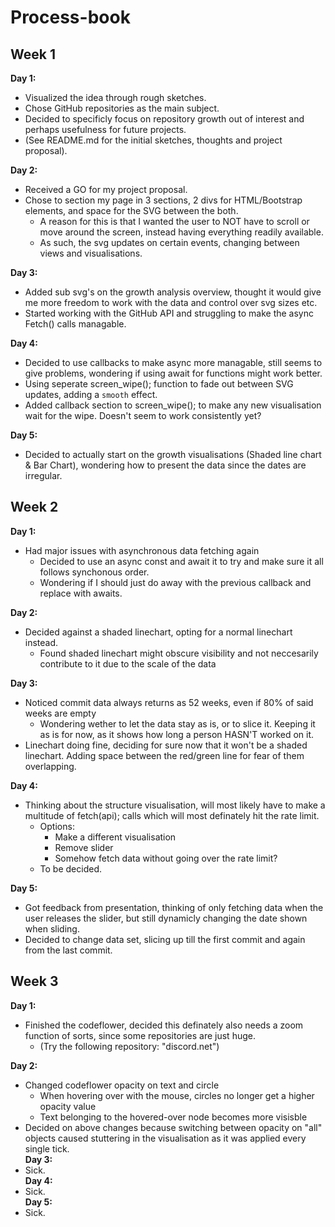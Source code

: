 # Process-book

## Week 1

__Day 1:__  
* Visualized the idea through rough sketches.
* Chose GitHub repositories as the main subject.
* Decided to specificly focus on repository growth out of interest and perhaps usefulness for future projects.
* (See README.md for the initial sketches, thoughts and project proposal).

__Day 2:__  
* Received a GO for my project proposal.
* Chose to section my page in 3 sections, 2 divs for HTML/Bootstrap elements, and space for the SVG between the both.
  * A reason for this is that I wanted the user to NOT have to scroll or move around the screen, instead having everything readily available.
  * As such, the svg updates on certain events, changing between views and visualisations.

__Day 3:__  
* Added sub svg's on the growth analysis overview, thought it would give me more freedom to work with the data and control over svg sizes etc.
* Started working with the GitHub API and struggling to make the async Fetch() calls managable.

__Day 4:__  
* Decided to use callbacks to make async more managable, still seems to give problems, wondering if using await for functions might work better.
* Using seperate screen_wipe(); function to fade out between SVG updates, adding a `smooth` effect.
* Added callback section to screen_wipe(); to make any new visualisation wait for the wipe. Doesn't seem to work consistently yet?

__Day 5:__  
* Decided to actually start on the growth visualisations (Shaded line chart & Bar Chart), wondering how to present the data since the dates are irregular.


## Week 2

__Day 1:__  
* Had major issues with asynchronous data fetching again
  * Decided to use an async const and await it to try and make sure it all follows synchonous order.
  * Wondering if I should just do away with the previous callback and replace with awaits.
  
__Day 2:__  
* Decided against a shaded linechart, opting for a normal linechart instead.
  * Found shaded linechart might obscure visibility and not neccesarily contribute to it due to the scale of the data
  
__Day 3:__  
* Noticed commit data always returns as 52 weeks, even if 80% of said weeks are empty
  * Wondering wether to let the data stay as is, or to slice it. Keeping it as is for now, as it shows how long a person HASN'T worked on it.
* Linechart doing fine, deciding for sure now that it won't be a shaded linechart. Adding space between the red/green line for fear of them overlapping.


__Day 4:__  
* Thinking about the structure visualisation, will most likely have to make a multitude of fetch(api); calls which will most definately hit the rate limit.
  * Options:
    * Make a different visualisation
    * Remove slider
    * Somehow fetch data without going over the rate limit?
  * To be decided.
  
__Day 5:__  
* Got feedback from presentation, thinking of only fetching data when the user releases the slider, but still dynamicly changing the date shown when sliding.
* Decided to change data set, slicing up till the first commit and again from the last commit.

## Week 3

__Day 1:__  
* Finished the codeflower, decided this definately also needs a zoom function of sorts, since some repositories are just huge.
  * (Try the following repository: "discord.net")  
  
__Day 2:__  
* Changed codeflower opacity on text and circle
  * When hovering over with the mouse, circles no longer get a higher opacity value
  * Text belonging to the hovered-over node becomes more visisble
* Decided on above changes because switching between opacity on "all" objects caused stuttering in the visualisation as it was applied every single tick.  
__Day 3:__   
* Sick.  
__Day 4:__  
* Sick.  
__Day 5:__  
* Sick.  
